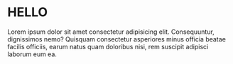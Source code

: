 <h1>HELLO</h1>
<p>Lorem ipsum dolor sit amet consectetur adipisicing elit. Consequuntur, dignissimos nemo? Quisquam consectetur asperiores minus officia beatae facilis officiis, earum natus quam doloribus nisi, rem suscipit adipisci laborum eum ea.</p>

